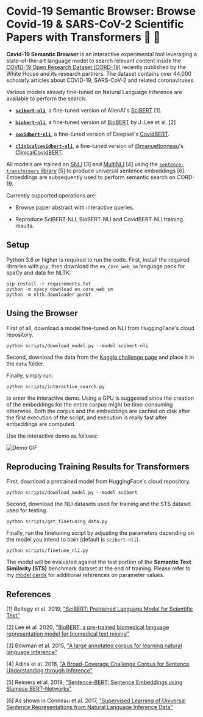 # Covid-19 Semantic Browser: Browse Covid-19 & SARS-CoV-2 Scientific Papers with Transformers 🦠 📖

**Covid-19 Semantic Browser** is an interactive experimental tool leveraging a state-of-the-art language model to search relevant content inside the [COVID-19 Open Research Dataset (CORD-19)](https://pages.semanticscholar.org/coronavirus-research) recently published by the White House and its research partners. The dataset contains over 44,000 scholarly articles about COVID-19, SARS-CoV-2 and related coronaviruses.

Various models already fine-tuned on Natural Language Inference are available to perform the search:

- **[`scibert-nli`](https://huggingface.co/gsarti/scibert-nli)**, a fine-tuned version of AllenAI's [SciBERT](https://github.com/allenai/scibert) [1].

- **[`biobert-nli`](https://huggingface.co/gsarti/biobert-nli)**, a fine-tuned version of [BioBERT](https://github.com/dmis-lab/biobert) by J. Lee et al. [2]

- **[`covidbert-nli`](https://huggingface.co/gsarti/covidbert-nli)**, a fine-tuned version of Deepset's [CovidBERT](https://huggingface.co/deepset/covid_bert_base).

- **[`clinicalcovidbert-nli`](https://huggingface.co/manueltonneau/clinicalcovid-bert-nli)**, a fine-tuned version of [@manueltonneau](https://github.com/manueltonneau)'s [ClinicalCovidBERT](https://github.com/manueltonneau/covid-berts).

All models are trained on [SNLI](https://nlp.stanford.edu/projects/snli/) [3] and [MultiNLI](https://www.nyu.edu/projects/bowman/multinli/) [4] using the [`sentence-transformers` library](https://github.com/UKPLab/sentence-transformers/) [5] to produce universal sentence embeddings [6]. Embeddings are subsequently used to perform semantic search on CORD-19.

Currently supported operations are:

- Browse paper abstract with interactive queries.

- Reproduce SciBERT-NLI, BioBERT-NLI and CovidBERT-NLI training results.

## Setup

Python 3.6 or higher is required to run the code. First, install the required libraries with `pip`, then download the `en_core_web_sm` language pack for spaCy and data for NLTK:

```shell
pip install -r requirements.txt
python -m spacy download en_core_web_sm
python -m nltk.downloader punkt
```

## Using the Browser

First of all, download a model fine-tuned on NLI from HuggingFace's cloud repository.

```shell
python scripts/download_model.py --model scibert-nli
```

Second, download the data from the [Kaggle challenge page](https://www.kaggle.com/allen-institute-for-ai/CORD-19-research-challenge) and place it in the `data` folder.

Finally, simply run:

```shell
python scripts/interactive_search.py
```

to enter the interactive demo. Using a GPU is suggested since the creation of the embeddings for the entire corpus might be time-consuming otherwise. Both the corpus and the embeddings are cached on disk after the first execution of the script, and execution is really fast after embeddings are computed.

Use the interactive demo as follows:

![Demo GIF](img/demo.gif)

## Reproducing Training Results for Transformers

First, download a pretrained model from HuggingFace's cloud repository.

```shell
python scripts/download_model.py --model scibert
```

Second, download the NLI datasets used for training and the STS dataset used for testing.

```shell
python scripts/get_finetuning_data.py
```

Finally, run the finetuning script by adjusting the parameters depending on the model you intend to train (default is `scibert-nli`).

```shell
python scripts/finetune_nli.py
```

The model will be evaluated against the test portion of the **Semantic Text Similarity (STS)** benchmark dataset at the end of training. Please refer to my [model cards](https://huggingface.co/gsarti) for additional references on parameter values.

## References

[1] Beltagy et al. 2019, ["SciBERT: Pretrained Language Model for Scientific Text"](https://www.aclweb.org/anthology/D19-1371/)

[2] Lee et al. 2020, ["BioBERT: a pre-trained biomedical language representation model for biomedical text mining"](http://doi.org/10.1093/bioinformatics/btz682)

[3] Bowman et al. 2015, ["A large annotated corpus for learning natural language inference"](https://www.aclweb.org/anthology/D15-1075/)

[4] Adina et al. 2018, ["A Broad-Coverage Challenge Corpus for Sentence Understanding through Inference"](http://aclweb.org/anthology/N18-1101)

[5] Reimers et al. 2019, ["Sentence-BERT: Sentence Embeddings using Siamese BERT-Networks"](https://www.aclweb.org/anthology/D19-1410/)

[6] As shown in Conneau et al. 2017, ["Supervised Learning of Universal Sentence Representations from Natural Language Inference Data"](https://www.aclweb.org/anthology/D17-1070/)
